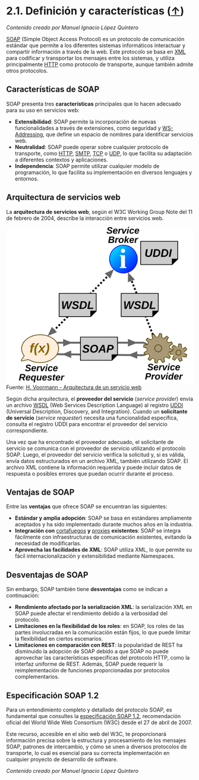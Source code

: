 # 2.1. Definición y características ([↑](README.md))

_Contenido creado por Manuel Ignacio López Quintero_

[SOAP](https://en.wikipedia.org/wiki/SOAP) (Simple Object Access Protocol) es un protocolo de comunicación estándar que permite a los diferentes sistemas informáticos interactuar y compartir información a través de la web. Este protocolo se basa en [XML](https://en.wikipedia.org/wiki/XML) para codificar y transportar los mensajes entre los sistemas, y utiliza principalmente [HTTP](https://en.wikipedia.org/wiki/HTTP) como protocolo de transporte, aunque también admite otros protocolos.

## Características de SOAP

SOAP presenta tres **características** principales que lo hacen adecuado para su uso en servicios web:

- **Extensibilidad**: SOAP permite la incorporación de nuevas funcionalidades a través de extensiones, como seguridad y [WS-Addressing](https://en.wikipedia.org/wiki/WS-Addressing), que define un espacio de nombres para identificar servicios web.
- **Neutralidad**: SOAP puede operar sobre cualquier protocolo de transporte, como [HTTP](https://en.wikipedia.org/wiki/HTTP), [SMTP](https://en.wikipedia.org/wiki/Simple_Mail_Transfer_Protocol), [TCP](https://en.wikipedia.org/wiki/Transmission_Control_Protocol) o [UDP](https://en.wikipedia.org/wiki/User_Datagram_Protocol), lo que facilita su adaptación a diferentes contextos y aplicaciones.
- **Independencia**: SOAP permite utilizar cualquier modelo de programación, lo que facilita su implementación en diversos lenguajes y entornos.

## Arquitectura de servicios web

La **arquitectura de servicios web**, según el W3C Working Group Note del 11 de febrero de 2004, describe la interacción entre servicios web.

![Arquitectura de un servicio web](2.1.png "Arquitectura de un servicio web")
Fuente: [H. Voormann - Arquitectura de un servicio web](https://en.wikipedia.org/wiki/Web_service#/media/File:Webservices-en.svg)

Según dicha arquitectura, el **proveedor del servicio** (*service provider*) envía un archivo [WSDL](https://en.wikipedia.org/wiki/Web_Services_Description_Language) (Web Services Description Language) al registro [UDDI](https://en.wikipedia.org/wiki/Web_Services_Discovery#Universal_Description_Discovery_and_Integration) (Universal Description, Discovery, and Integration). Cuando un **solicitante de servicio** (*service requester*) necesita una funcionalidad específica, consulta el registro UDDI para encontrar el proveedor del servicio correspondiente.

Una vez que ha encontrado el proveedor adecuado, el solicitante de servicio se comunica con el proveedor de servicio utilizando el protocolo SOAP. Luego, el proveedor del servicio verifica la solicitud y, si es válida, envía datos estructurados en un archivo XML, también utilizando SOAP. El archivo XML contiene la información requerida y puede incluir datos de respuesta o posibles errores que puedan ocurrir durante el proceso.

## Ventajas de SOAP

Entre las **ventajas** que ofrece SOAP se encuentran las siguientes:

- **Estándar y amplia adopción**: SOAP se basa en estándares ampliamente aceptados y ha sido implementado durante muchos años en la industria.
- **Integración con** [cortafuegos](https://en.wikipedia.org/wiki/Firewall_(computing)) **y** [proxies](https://en.wikipedia.org/wiki/Proxy_server) **existentes**: SOAP se integra fácilmente con infraestructuras de comunicación existentes, evitando la necesidad de modificarlas.
- **Aprovecha las facilidades de XML**: SOAP utiliza XML, lo que permite su fácil internacionalización y extensibilidad mediante Namespaces.

## Desventajas de SOAP

Sin embargo, SOAP también tiene **desventajas** como se indican a continuación:

- **Rendimiento afectado por la serialización XML**: la serialización XML en SOAP puede afectar el rendimiento debido a la verbosidad del protocolo.
- **Limitaciones en la flexibilidad de los roles**: en SOAP, los roles de las partes involucradas en la comunicación están fijos, lo que puede limitar la flexibilidad en ciertos escenarios.
- **Limitaciones en comparación con REST**: la popularidad de REST ha disminuido la adopción de SOAP debido a que SOAP no puede aprovechar las características específicas del protocolo HTTP, como la interfaz uniforme de REST. Además, SOAP puede requerir la reimplementación de funciones proporcionadas por protocolos complementarios.

## Especificación SOAP 1.2

Para un entendimiento completo y detallado del protocolo SOAP, es fundamental que consultes la [especificación SOAP 1.2](https://www.w3.org/TR/soap12/), recomendación oficial del World Wide Web Consortium (W3C) desde el 27 de abril de 2007.

Este recurso, accesible en el sitio web del W3C, te proporcionará información precisa sobre la estructura y procesamiento de los mensajes SOAP, patrones de intercambio, y cómo se unen a diversos protocolos de transporte, lo cual es esencial para su correcta implementación en cualquier proyecto de desarrollo de software.

_Contenido creado por Manuel Ignacio López Quintero_
